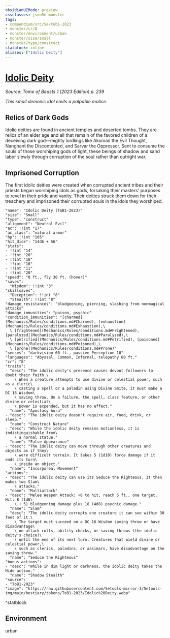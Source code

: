 ```yaml
---
obsidianUIMode: preview
cssclasses: json5e-monster
tags:
- compendium/src/5e/tob1-2023
- monster/cr/8
- monster/environment/urban
- monster/size/small
- monster/type/construct
statblock: inline
aliases: ["Idolic Deity"]
---
```

# [Idolic Deity](Mechanics\bestiary\construct/idolic-deity-tob1-2023.md)
*Source: Tome of Beasts 1 (2023 Edition) p. 239*  

*This small demonic idol emits a palpable malice.*

## Relics of Dark Gods

Idolic deities are found in ancient temples and deserted tombs. They are relics of an elder age and all that remain of the favored children of a deceiving dark god—mighty lordlings like Akoman the Evil Thought, Nanghant the Discontented, and Sarvar the Oppressor. Sent to consume the souls of those worshiping gods of light, these beings of shadow and sand labor slowly through corruption of the soul rather than outright war.

## Imprisoned Corruption

The first idolic deities were created when corrupted ancient tribes and their priests began worshiping idols as gods, forsaking their masters' purposes to revel in their pride and vanity. Their deities struck them down for their treachery and imprisoned their corrupted souls in the idols they worshiped.

```statblock
"name": "Idolic Deity (ToB1-2023)"
"size": "Small"
"type": "construct"
"alignment": "Neutral Evil"
"ac": !!int "17"
"ac_class": "natural armor"
"hp": !!int "105"
"hit_dice": "14d6 + 56"
"stats":
- !!int "14"
- !!int "20"
- !!int "18"
- !!int "10"
- !!int "11"
- !!int "20"
"speed": "0 ft., fly 30 ft. (hover)"
"saves":
  "Wisdom": !!int "3"
"skillsaves":
  "Deception": !!int "8"
  "Stealth": !!int "8"
"damage_resistances": "bludgeoning, piercing, slashing from nonmagical attacks"
"damage_immunities": "poison, psychic"
"condition_immunities": "[charmed](Mechanics/Rules/conditions.md#Charmed), [exhaustion](Mechanics/Rules/conditions.md#Exhaustion),\
  \ [frightened](Mechanics/Rules/conditions.md#Frightened), [paralyzed](Mechanics/Rules/conditions.md#Paralyzed),\
  \ [petrified](Mechanics/Rules/conditions.md#Petrified), [poisoned](Mechanics/Rules/conditions.md#Poisoned),\
  \ [prone](Mechanics/Rules/conditions.md#Prone)"
"senses": "darkvision 60 ft., passive Perception 10"
"languages": "Abyssal, Common, Infernal, telepathy 60 ft."
"cr": "8"
"traits":
- "desc": "The idolic deity's presence causes devout followers to doubt their faith.\
    \ When a creature attempts to use divine or celestial power, such as a cleric\
    \ casting a spell or a paladin using Divine Smite, it must make a DC 16 Wisdom\
    \ saving throw. On a failure, the spell, class feature, or other divine or celestial\
    \ power is expended, but it has no effect."
  "name": "Apostasy Aura"
- "desc": "The idolic deity doesn't require air, food, drink, or sleep."
  "name": "Construct Nature"
- "desc": "While the idolic deity remains motionless, it is indistinguishable from\
    \ a normal statue."
  "name": "False Appearance"
- "desc": "The idolic deity can move through other creatures and objects as if they\
    \ were difficult terrain. It takes 5 (1d10) force damage if it ends its turn\
    \ inside an object."
  "name": "Incorporeal Movement"
"actions":
- "desc": "The idolic deity can use its Seduce the Righteous. It then makes two Slam\
    \ attacks."
  "name": "Multiattack"
- "desc": "Melee Weapon Attack: +8 to hit, reach 5 ft., one target. Hit: 8 (1d6\
    \ + 5) bludgeoning damage plus 18 (4d8) psychic damage."
  "name": "Slam"
- "desc": "The idolic deity corrupts one creature it can see within 30 feet of it.\
    \ The target must succeed on a DC 16 Wisdom saving throw or have disadvantage\
    \ on attack rolls, ability checks, or saving throws (the idolic deity's choice)\
    \ until the end of its next turn. Creatures that wield divine or celestial power,\
    \ such as clerics, paladins, or aasimars, have disadvantage on the saving throw."
  "name": "Seduce the Righteous"
"bonus_actions":
- "desc": "While in dim light or darkness, the idolic deity takes the Hide action."
  "name": "Shadow Stealth"
"source":
- "ToB1-2023"
"image": "https://raw.githubusercontent.com/5etools-mirror-3/5etools-img/main/bestiary/tokens/ToB1-2023/Idolic%20Deity.webp"
```
^statblock

## Environment

urban